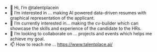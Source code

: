 - 👋 Hi, I’m @talentplacein
- 👀 I’m interested in ... making AI powered data-driven resumes with graphical representation of the applicant.
- 🌱 I’m currently interested in... making the cv-builder which can showcase the skills and experience of the candidate to the HRs.
- 💞️ I’m looking to collaborate on ... projects and events which helps me achieve my goal.
- 📫 How to reach me ... https://www.talentplace.ai/

<!---
talentplacein/talentplacein is a ✨ special ✨ repository because its `README.md` (this file) appears on your GitHub profile.
You can click the Preview link to take a look at your changes.
--->
